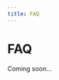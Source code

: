```yaml
---
title: FAQ
---
```


# FAQ

Coming soon...

<!-- ## What is Nanome?
Nanome Inc is our company which creates virtual reality tools for scientists, researchers and educators. Nanome is the premiere Virtual Reality software solution for molecular modeling and protein visualization. Understanding molecular structures in Nanome is intuitive, hands on, and efficient. The word Nanome is like Genome where we are exploring the entire field of Nano-sciences and Nanotechnology - everything at the Nanoscale!

## Why was Nanome founded?
Nanome’s mission is to democratize science. By creating intuitive and immersive tools, we hope to empower today’s scientists and inspire tomorrow’s. Nanome values powerful interfaces, open access, and collaboration. We are committed to elevating access to science and technology.

## What problem are you solving?
Innovators in molecular sciences face three major difficulties:

The physical world at the nanoscale is invisible and conceptually abstract.

Current software used to visualize the nanoscale is unintuitive and frustrating to use.

It is impossible for teams to collaborate effectively in the same digital workspace with 2D software. https://www.youtube.com/watch?v=jrdpHPAbi48

## Who typically uses Nanome?
Nanome was developed with pharmaceutical scientists and computational chemists in mind. Nanome partners with major pharmaceutical companies and various research institutions to help increase productivity in Nanoscaled design. Nanome is also a “sandbox” tool and is used by thousands of people passionate or curious about science, ranging from gamers and hobbyists to educators and students.

Here's one of our premiere users: https://www.youtube.com/watch?v=6g7_HZrTxSo

## Where can I download Nanome?
Nanome can be downloaded for free from all major Virtual Reality stores including Oculus, VivePort, and Steam. Premium versions with upgraded features are available for purchase from our website at https://nanome.ai/pricing/

## How does Nanome help researchers?
Understanding complex 3D geometries and relationships on legacy interfaces can be frustrating, difficult and slow. Using 3D visualization and interaction, researchers understand concepts and innovate more rapidly.

https://youtu.be/xB9DyUJr1PU?t=1m12s

## Can I get Nanome/CalcFlow for my school?
Nanome tools are made for communicating and sharing traditionally complicated concepts. Collaborative interaction paired with 2D viewing mode makes Nanome perfect for giving lectures, creating presentations, and making homework more engaging. See some example of educators using Nanome at www.twitch.tv/nanome_inc

## What is Nanotechnology?
Nanotechnology refers to any design or engineering occurring at the molecular or atomic level. Simple drugs are the earliest form of nanotechnology, but today almost every industry is becoming a nano-industry. Faster computers, powerful batteries, and advanced robotics all rely on nanoscale design. Learn more on our blog at blog.matryx.ai

## Is VR really better than my monitor?
An immersive, virtual environment adds an additional dimension to learning and research, like having superpowers. VR enables users to immerse themselves inside complex concepts and not just visualize, but experience them.

## I want to inquire about a special interest or investment.
Please contact Nanome at hello@nanome.ai for more information.

## Software Features
What makes Nanome different from existing molecular design software?
Nanome makes nanoscience immediately obvious and accessible. Other scientific software requires users to write code and have extensive scientific background to perform even simple tasks. Nanome is specially designed for usability, collaboration, and immersion.

Usability: Nanome’s intuitive user interface is easy for anyone to use. It does not rely on mouse and keyboard, but instead uses human-understandable interfaces such as picking up a virtual molecules by reaching out and grabbing them with your hands.

Collaboration: The internet has increased collaboration amongst scientists, but the way they communicate has barely changed. Real-time verbal and physical collaboration in virtual space increases efficiency, saving time and accelerating research.

Immersion: Virtual reality, the cornerstone of the Nanome software, has potential far beyond gaming. Nanome is the first company to utilize VR to make tools specifically for scientists and enthusiasts. Three-dimensional visualization and interaction bring clarity to complex scientific concepts.

## What are the main features of the Nanome Software?
Nanome Users can….

Import molecular structures from online databases such as RCSB Protein Databank, Pubchem and Drugbank.

Manipulate molecules and nano-structures by literally reaching out and grabbing, rotating, or enlarging the area of interest with their hands.

Apply different representations to their selection of Atoms, Residues, Chains, or Proteins such as Stick, Wire, Ball & Stick, or Van der Waals.

Measure distance and angles between atoms.

Mutate amino acids and cycle through rotamer conformations.

Design small molecules and nano-structures by building with any element from the periodic table.

Minimize manipulated molecules to fix bond lengths, angles, prevent clashes and provide a local energy minimum conformation.

Duplicate or Split any selected area of their structure to modify or export independently.

Join a virtual reality session as a guest with or without virtual reality hardware using 2D mode.

Present and collaborate in the same virtual environment with colleagues and friends to learn, explore, and create.

Use our in-app camera to capture and export images of their work.

Join public and/or private virtual rooms to collaborate.

Save and export modified or created molecules and nano-structures

## What file types are compatible with Nanome?
Nanome supports .pdb, .sdf, and features limited compatibility with other atomic coordinate files, like .cif. While .pdb or .sdf format are the most stable formats, we are always improving our parser’s ability to handle anomalies.

Structures may be imported directly from RCSB Protein Data Bank, PubChem, DrugBank, and other online databases from the VR Molecular Loading Menu.

We recommend setting Nanome as your default software for opening .pdb files. Double clicking on any local .pdb will automatically open the file with the Nanome software.

## How many users can I have inside of Nanome
Nanome currently supports up to 20 VR collaborators in a room. Our 2D user allows for up to 100 users in a single room.

## What kinds of computations are possible with Nanome? 
Nanome has a Python based API to integrate with user's computational tools to augment and benefit existing scientific workflows. With a plugin script capable of interfacing with any of the existing applications, the computation possiblities are endless. While this feature is limited to users with a Plugin Server (Enterprise only), we do natively support classical force field simulations for local minimization.  Nanome users can also utilize other simulation software through just exporting as a .sdf and .pdb file and into 3rd part simulation software, then importing the final .pdb or .sdf results back into Nanome after computations have been run.


We’re streamlining this process with an API pipeline, so users can send their work directly to their GPU or a cloud service running alternative molecular simulation software.

## What is 2D mode?
2D mode is a free feature for all Nanome account holders. In 2D mode, users may join a Nanome room from a 2D interface. A 2D user moves a camera with their mouse and keyboard, enabling them to spectate and record sessions, but cannot interact with structures. 2D mode can be accessed on Steam or if Nanome is downloaded on our website. While 2D mode can also be accessed on Oculus, you’ll need to have a headset connected.

## What features are currently in development?
In-app voice commands

Recording and Playback

RMSD Overlay

Protein Docking

Integration with custom simulation algorithms

AR Devices Support

AI Integration

Guided Educational STEM Curriculum

Matryx Blockchain Platform Integration

## What is Matryx?
Nanome created Matryx, a blockchain platform and ERC20 token [MTX] to foster global collaboration in the sciences. On the Matryx blockchain platform, Nanome users may upload and timestamp their creations and designs, enabling immutable attribution for their work. Matryx users may post bounties with their MTX tokens, hosting tournaments for the design, revision, or solutions to a scientific problems or other tasks. To learn more about the Matryx platform, check out our blog and read our whitepaper.

## How do I use Matryx with Nanome?
Currently, the Matryx testnet is accessible via CalcFlow and a web interface at alpha.matryx.ai while seamless Nanome integration is coming soon.

## What are the System Requirements
What kind of computer/system requirements do I need to run Nanome?
Recommended system requirements:

OS: Windows 10

Processor: i7-4790

Memory: 8 GB RAM

Graphics: GTX 1080

Minimum system requirements:

OS: Windows 7

Processor: i5-4590

Memory: 4GB RAM

Graphics: GTX 1060

## What Virtual and Augmented Reality Headsets are supported?
Nanome is built for Oculus Rift and Rift-S (recommended), the HTC Vive, and the Oculus Quest (BETA). Calcflow is compatible with Oculus Rift and HTC Vive.

## What kind of Internet connection do I need?
A stable Internet connection is highly recommended when using Nanome, especially when collaborating with other users. Access to the web is also necessary to download structures from databases like RCSB and DrugBank Databases. For solo users with structures stored on their local machines, internet access is not required.

Premium Licenses
How do I purchase premium features? What additional features are included in the premium versions?
Plus, Pro, EDU, and custom enterprise options can be purchased at https://nanome.ai/pricing/

Premium features include increased number of chemical entities, private rooms, and session recording and playback. To explore tiered features in depth, see this blog post.

### What types of payment do you accept?
Nanome accepts most common credit and debit cards. For bulk and enterprise purchases, Nanome accepts alternative payments like wire transfer or cryptocurrency, please contact us at hello@nanome.ai for more information.

## How does the license system work?
All users are granted access to the free version of Nanome, which can be downloaded from major VR stores like Oculus, VivePort, and Steam). Licenses for premium versions can be purchased from our website. Purchasing a license will unlock special features like private rooms, the ability to export content, private server access, and custom software integration. After making a purchase, the appropriate features will be unlocked when you next log into Nanome.

## How many Licenses can I buy?
There is a 70 license personal maximum. Wholesale purchasers may reach out to Nanome directly for custom enterprise solutions.

## How to Redeem a coupon code
First create an account or login at https://nanome.ai/pricing/ Once you're logged in, you'll notice a sidebar on the right with various options. Click plans and products and you'll see our different premium tiers along with annual and monthly plans on top. Select the plan your coupon covers. On the next menu you'll see a form for credit card information as well as a space to put in your coupon. You will have to put in your CC information, but the coupon should make sure you aren't charged. If you are, contact us directly at support@nanome.ai and we'll issue a refund immediately.

## Network Tips
Nanome Software Network Requirements
For the Nanome Software Please allow outbound connections to ports 80 and 443 for the following domains:

api.nanome.ai

home.nanome.ai

nanome.ai

For use of Public Protein/Drug Databases

Please allow outbound connections to ports 80 and 443 for the following domains:

https://files.rcsb.org

https://www.drugbank.ca

https://pubchem.ncbi.nlm.nih.gov

For multiplayer networking, please unblock ports UDP 5055, 5056, 5058 for IP address 13.56.83.235
 -->